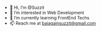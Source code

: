 - 👋 Hi, I’m @Suzzit
- 👀 I’m interested in Web Development
- 🌱 I’m currently learning FrontEnd Techs
- 📫 Reach me at bajagainsuzzit@gmail.com

<!---
Suzzit/Suzzit is a ✨ special ✨ repository because its `README.md` (this file) appears on your GitHub profile.
You can click the Preview link to take a look at your changes.
--->
